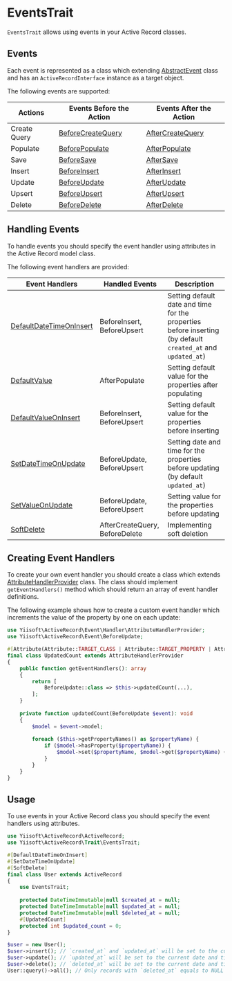 # EventsTrait

`EventsTrait` allows using events in your Active Record classes.

## Events

Each event is represented as a class which extending [AbstractEvent](../../src/Event/AbstractEvent.php) class 
and has an `ActiveRecordInterface` instance as a target object.

The following events are supported:

Actions      | Events Before the Action                                   | Events After the Action                                  
-------------|------------------------------------------------------------|----------------------------------------------------------
Create Query | [BeforeCreateQuery](../../src/Event/BeforeCreateQuery.php) | [AfterCreateQuery](../../src/Event/AfterCreateQuery.php) 
Populate     | [BeforePopulate](../../src/Event/BeforePopulate.php)       | [AfterPopulate](../../src/Event/AfterPopulate.php)       
Save         | [BeforeSave](../../src/Event/BeforeSave.php)               | [AfterSave](../../src/Event/AfterSave.php)               
Insert       | [BeforeInsert](../../src/Event/BeforeInsert.php)           | [AfterInsert](../../src/Event/AfterInsert.php)           
Update       | [BeforeUpdate](../../src/Event/BeforeUpdate.php)           | [AfterUpdate](../../src/Event/AfterUpdate.php)           
Upsert       | [BeforeUpsert](../../src/Event/BeforeUpsert.php)           | [AfterUpsert](../../src/Event/AfterUpsert.php)           
Delete       | [BeforeDelete](../../src/Event/BeforeDelete.php)           | [AfterDelete](../../src/Event/AfterDelete.php)           

## Handling Events

To handle events you should specify the event handler using attributes in the Active Record model class.

The following event handlers are provided:

| Event Handlers                                                                 | Handled Events                 | Description                                                                                                  |
|--------------------------------------------------------------------------------|--------------------------------|--------------------------------------------------------------------------------------------------------------|
| [DefaultDateTimeOnInsert](../../src/Event/Handler/DefaultDateTimeOnInsert.php) | BeforeInsert, BeforeUpsert     | Setting default date and time for the properties before inserting (by default `created_at` and `updated_at`) |
| [DefaultValue](../../src/Event/Handler/DefaultValue.php)                       | AfterPopulate                  | Setting default value for the properties after populating                                                    |
| [DefaultValueOnInsert](../../src/Event/Handler/DefaultValueOnInsert.php)       | BeforeInsert, BeforeUpsert     | Setting default value for the properties before inserting                                                    |
| [SetDateTimeOnUpdate](../../src/Event/Handler/SetDateTimeOnUpdate.php)         | BeforeUpdate, BeforeUpsert     | Setting date and time for the properties before updating (by default `updated_at`)                           |
| [SetValueOnUpdate](../../src/Event/Handler/SetValueOnUpdate.php)               | BeforeUpdate, BeforeUpsert     | Setting value for the properties before updating                                                             |
| [SoftDelete](../../src/Event/Handler/SoftDelete.php)                           | AfterCreateQuery, BeforeDelete | Implementing soft deletion                                                                                   |

## Creating Event Handlers

To create your own event handler you should create a class which extends [AttributeHandlerProvider](../../src/Event/Handler/AttributeHandlerProvider.php) class.
The class should implement `getEventHandlers()` method which should return an array of event handler definitions.

The following example shows how to create a custom event handler which increments the value of the property by one 
on each update:

```php
use Yiisoft\ActiveRecord\Event\Handler\AttributeHandlerProvider;
use Yiisoft\ActiveRecord\Event\BeforeUpdate;

#[Attribute(Attribute::TARGET_CLASS | Attribute::TARGET_PROPERTY | Attribute::IS_REPEATABLE)]
final class UpdatedCount extends AttributeHandlerProvider
{
    public function getEventHandlers(): array
    {
        return [
            BeforeUpdate::class => $this->updatedCount(...),
        ];
    }
    
    private function updatedCount(BeforeUpdate $event): void
    {
        $model = $event->model;
        
        foreach ($this->getPropertyNames() as $propertyName) {
            if ($model->hasProperty($propertyName)) {
                $model->set($propertyName, $model->get($propertyName) + 1);
            }
        }
    }
}
```

## Usage

To use events in your Active Record class you should specify the event handlers using attributes.

```php
use Yiisoft\ActiveRecord\ActiveRecord;
use Yiisoft\ActiveRecord\Trait\EventsTrait;

#[DefaultDateTimeOnInsert]
#[SetDateTimeOnUpdate]
#[SoftDelete]
final class User extends ActiveRecord
{
    use EventsTrait;
    
    protected DateTimeImmutable|null $created_at = null;
    protected DateTimeImmutable|null $updated_at = null;
    protected DateTimeImmutable|null $deleted_at = null;
    #[UpdatedCount]
    protected int $updated_count = 0;
}

$user = new User();
$user->insert(); // `created_at` and `updated_at` will be set to the current date and time before inserting
$user->update(); // `updated_at` will be set to the current date and time before updating
$user->delete(); // `deleted_at` will be set to the current date and time and the record will not be deleted from the database
User::query()->all(); // Only records with `deleted_at` equals to NULL will be returned
```
